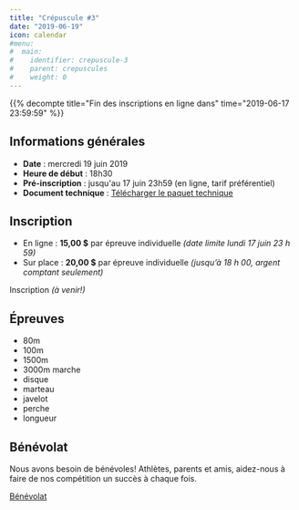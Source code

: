 ```yaml
---
title: "Crépuscule #3"
date: "2019-06-19"
icon: calendar
#menu:
#  main:
#    identifier: crepuscule-3
#    parent: crepuscules
#    weight: 0
---
```


{{% decompte title="Fin des inscriptions en ligne dans" time="2019-06-17 23:59:59" %}}

## Informations générales

- **Date** : mercredi 19 juin 2019
- **Heure de début** : 18h30
- **Pré-inscription** : jusqu'au 17 juin 23h59 (en ligne, tarif préférentiel)
- **Document technique** : [Télécharger le paquet technique](https://assets.corsaire-chaparral.org/competitions/2019/v1-crepuscue-3-document-technique.pdf)

## Inscription

- En ligne : **15,00 $** par épreuve individuelle _(date limite lundi 17 juin 23 h 59)_
- Sur place : **20,00 $** par épreuve individuelle _(jusqu’à 18 h 00, argent comptant seulement)_

<a class="btn btn-default disabled" target="_blank">Inscription *(à venir!)* <span class="icon icon-pencil"></span></a>

## Épreuves

- 80m
- 100m
- 1500m
- 3000m marche
- disque
- marteau
- javelot
- perche
- longueur 

## Bénévolat

Nous avons besoin de bénévoles! Athlètes, parents et amis, aidez-nous à faire de nos compétition un succès à chaque fois.

<a href="https://campagnes.corsaire-chaparral.org/benevolat-crepuscule-3-2019" class="btn btn-primary" target="_blank">Bénévolat <span class="icon icon-angle-right"></span></a>
